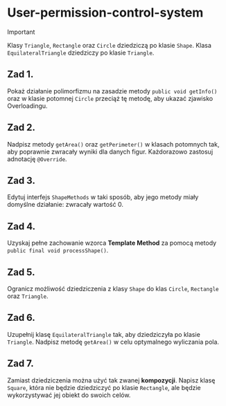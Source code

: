 # User-permission-control-system

> [!IMPORTANT]
 Klasy `Triangle`, `Rectangle` oraz `Circle` dziedziczą po klasie `Shape`.
 Klasa `EquilateralTriangle` dziedziczy po klasie `Triangle`.



## Zad 1.
Pokaż działanie polimorfizmu na zasadzie metody `public void getInfo()` oraz w klasie potomnej `Circle` przeciąż tę metodę, aby ukazać zjawisko Overloadingu.
## Zad 2.
Nadpisz metody `getArea()` oraz `getPerimeter()` w klasach potomnych tak, aby poprawnie zwracały wyniki dla danych figur. Każdorazowo zastosuj adnotację `@Override`.
## Zad 3.
Edytuj interfejs `ShapeMethods` w taki sposób, aby jego metody miały domyślne działanie: zwracały wartość 0.
## Zad 4.
Uzyskaj pełne zachowanie wzorca **Template Method** za pomocą metody `public final void processShape()`.
## Zad 5.
Ogranicz możliwość dziedziczenia z klasy `Shape` do klas `Circle`, `Rectangle` oraz `Triangle`.
## Zad 6.
Uzupełnij klasę `EquilateralTriangle` tak, aby dziedziczyła po klasie `Triangle`. Nadpisz metodę `getArea()` w celu optymalnego wyliczania pola.
## Zad 7.
Zamiast dziedziczenia można użyć tak zwanej **kompozycji**. Napisz klasę `Square`, która nie będzie dziedziczyć po klasie `Rectangle`, ale będzie wykorzystywać jej obiekt do swoich celów.
